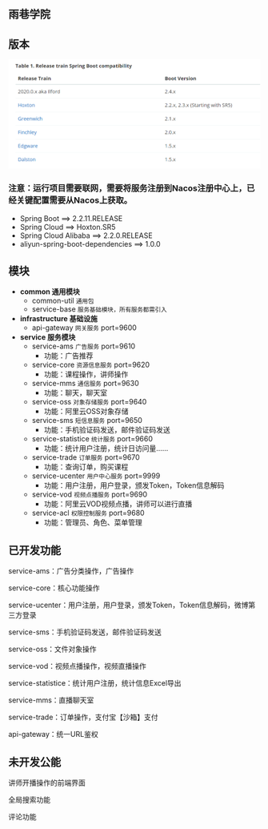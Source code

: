 ## 雨巷学院

## 版本

![版本](./image/001.png)


### 注意：运行项目需要联网，需要将服务注册到Nacos注册中心上，已经关键配置需要从Nacos上获取。

* Spring Boot          ==> 2.2.11.RELEASE
* Spring Cloud         ==> Hoxton.SR5
* Spring Cloud Alibaba ==> 2.2.0.RELEASE
* aliyun-spring-boot-dependencies ==> 1.0.0

## 模块
* **common 通用模块**
    * common-util `通用包`
    * service-base `服务基础模块，所有服务都需引入`
* **infrastructure 基础设施**
    * api-gateway `网关服务`    port=9600
* **service 服务模块**
    * service-ams           `广告服务` port=9610
        * 功能：广告推荐
    * service-core          `资源信息服务` port=9620
        * 功能：课程操作，讲师操作
    * service-mms           `通信服务` port=9630
        * 功能：聊天，聊天室
    * service-oss           `对象存储服务` port=9640
        * 功能：阿里云OSS对象存储
    * service-sms           `短信息服务` port=9650
        * 功能：手机验证码发送，邮件验证码发送
    * service-statistice    `统计服务` port=9660
        * 功能：统计用户注册，统计日访问量......
    * service-trade         `订单服务` port=9670
        * 功能：查询订单，购买课程
    * service-ucenter       `用户中心服务` port=9999
        * 功能：用户注册，用户登录，颁发Token，Token信息解码
    * service-vod           `视频点播服务` port=9690
        * 功能：阿里云VOD视频点播，讲师可以进行直播
    * service-acl           `权限控制服务` port=9680
        * 功能：管理员、角色、菜单管理

    
    
## 已开发功能

service-ams：广告分类操作，广告操作

service-core：核心功能操作

service-ucenter：用户注册，用户登录，颁发Token，Token信息解码，微博第三方登录

service-sms：手机验证码发送，邮件验证码发送

service-oss：文件对象操作

service-vod：视频点播操作，视频直播操作

service-statistice：统计用户注册，统计信息Excel导出

service-mms：直播聊天室

service-trade：订单操作，支付宝【沙箱】支付

api-gateway：统一URL鉴权


## 未开发公能

讲师开播操作的前端界面

全局搜索功能

评论功能
